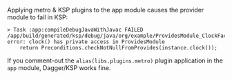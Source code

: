 

Applying metro & KSP plugins to the app module causes the provider module to fail in KSP:
```
> Task :app:compileDebugJavaWithJavac FAILED
/app/build/generated/ksp/debug/java/org/example/ProvidesModule_ClockFactory.java:44: error: clock() has private access in ProvidesModule
    return Preconditions.checkNotNullFromProvides(instance.clock());
```

If you comment-out the `alias(libs.plugins.metro)` plugin application in the `app` module, Dagger/KSP works fine.